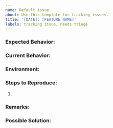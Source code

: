 ```yaml
---
name: Default issue
about: Use this template for tracking issues.
title: '[DATE]: [FEATURE NAME]'
labels: tracking issue, needs triage
---
```


### Expected Behavior:

### Current Behavior:

### Environment:

### Steps to Reproduce:

1.

### Remarks:

### Possible Solution:

